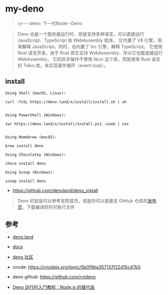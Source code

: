 # my-deno

>ry----deno: 下一代Node--Deno

>Deno 也是一个服务器运行时，但是支持多种语言，可以直接运行 JavaScript、TypeScript 和 WebAssembly 程序。
它内置了 V8 引擎，用来解释 JavaScript。同时，也内置了 tsc 引擎，解释 TypeScript。
它使用 Rust 语言开发，由于 Rust 原生支持 WebAssembly，所以它也能直接运行 WebAssembly。
它的异步操作不使用 libuv 这个库，而是使用 Rust 语言的 Tokio 库，来实现事件循环（event loop）。

## install

```
Using Shell (macOS, Linux):

curl -fsSL https://deno.land/x/install/install.sh | sh


Using PowerShell (Windows):

iwr https://deno.land/x/install/install.ps1 -useb | iex


Using Homebrew (macOS):

brew install deno

Using Chocolatey (Windows):

choco install deno

Using Scoop (Windows):

scoop install deno
```

- https://github.com/denoland/deno_install

>Deno 的安装可以参考官网首页，但是你可以直接去 GitHub 仓库的[发布页](https://github.com/denoland/deno/releases)，下载编译好的可执行文件


## 参考

- [deno.land](https://deno.land/)
- [docs](https://doc.deno.land/https/github.com/denoland/deno/releases/latest/download/lib.deno.d.ts)

- [deno 社区](https://denocn.org/)

- cnode: https://cnodejs.org/topic/5b0f9ba357137f22415c47b5

- deno github: https://github.com/ry/deno

- [Deno 运行时入门教程：Node.js 的替代品](ruanyifeng.com/blog/2020/01/deno-intro.html)
